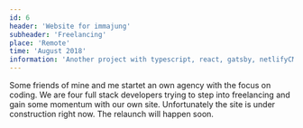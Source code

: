 ```yaml
---
id: 6
header: 'Website for immajung'
subheader: 'Freelancing'
place: 'Remote'
time: 'August 2018'
information: 'Another project with typescript, react, gatsby, netlifyCMS and styled-components.'
---
```


Some friends of mine and me startet an own agency with the focus on coding. We are four full stack developers trying to step into freelancing and gain some momentum with our own site. Unfortunately the site is under construction right now. The relaunch will happen soon.
